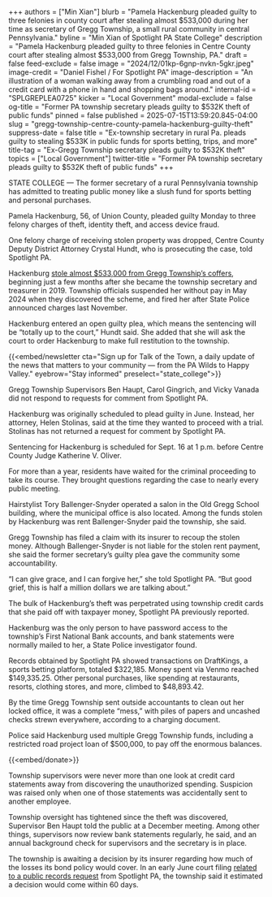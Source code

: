 +++
authors = ["Min Xian"]
blurb = "Pamela Hackenburg pleaded guilty to three felonies in county court after stealing almost $533,000 during her time as secretary of Gregg Township, a small rural community in central Pennsylvania."
byline = "Min Xian of Spotlight PA State College"
description = "Pamela Hackenburg pleaded guilty to three felonies in Centre County court after stealing almost $533,000 from Gregg Township, PA."
draft = false
feed-exclude = false
image = "2024/12/01kp-6gnp-nvkn-5gkr.jpeg"
image-credit = "Daniel Fishel / For Spotlight PA"
image-description = "An illustration of a woman walking away from a crumbling road and out of a credit card with a phone in hand and shopping bags around."
internal-id = "SPLGREPLEA0725"
kicker = "Local Government"
modal-exclude = false
og-title = "Former PA township secretary pleads guilty to $532K theft of public funds"
pinned = false
published = 2025-07-15T13:59:20.845-04:00
slug = "gregg-township-centre-county-pamela-hackenburg-guilty-theft"
suppress-date = false
title = "Ex-township secretary in rural Pa. pleads guilty to stealing $533K in public funds for sports betting, trips, and more"
title-tag = "Ex-Gregg Township secretary pleads guilty to $532K theft"
topics = ["Local Government"]
twitter-title = "Former PA township secretary pleads guilty to $532K theft of public funds"
+++

STATE COLLEGE — The former secretary of a rural Pennsylvania township has admitted to treating public money like a slush fund for sports betting and personal purchases.

Pamela Hackenburg, 56, of Union County, pleaded guilty Monday to three felony charges of theft, identity theft, and access device fraud.

One felony charge of receiving stolen property was dropped, Centre County Deputy District Attorney Crystal Hundt, who is prosecuting the case, told Spotlight PA.

Hackenburg <a href="https://www.spotlightpa.org/statecollege/2024/12/gregg-township-centre-county-rural-pennsylvania-local-government-felony-theft-public-money/">stole almost $533,000 from Gregg Township’s coffers</a>, beginning just a few months after she became the township secretary and treasurer in 2019. Township officials suspended her without pay in May 2024 when they discovered the scheme, and fired her after State Police announced charges last November.

Hackenburg entered an open guilty plea, which means the sentencing will be “totally up to the court,” Hundt said. She added that she will ask the court to order Hackenburg to make full restitution to the township.

{{<embed/newsletter cta="Sign up for Talk of the Town, a daily update of the news that matters to your community — from the PA Wilds to Happy Valley." eyebrow="Stay informed" preselect="state_college">}}

Gregg Township Supervisors Ben Haupt, Carol Gingrich, and Vicky Vanada did not respond to requests for comment from Spotlight PA.

Hackenburg was originally scheduled to plead guilty in June. Instead, her attorney, Helen Stolinas, said at the time they wanted to proceed with a trial. Stolinas has not returned a request for comment by Spotlight PA.

Sentencing for Hackenburg is scheduled for Sept. 16 at 1 p.m. before Centre County Judge Katherine V. Oliver.

For more than a year, residents have waited for the criminal proceeding to take its course. They brought questions regarding the case to nearly every public meeting.

Hairstylist Tory Ballenger-Snyder operated a salon in the Old Gregg School building, where the municipal office is also located. Among the funds stolen by Hackenburg was rent Ballenger-Snyder paid the township, she said.

Gregg Township has filed a claim with its insurer to recoup the stolen money. Although Ballenger-Snyder is not liable for the stolen rent payment, she said the former secretary’s guilty plea gave the community some accountability.

“I can give grace, and I can forgive her,” she told Spotlight PA. “But good grief, this is half a million dollars we are talking about.”

The bulk of Hackenburg’s theft was perpetrated using township credit cards that she paid off with taxpayer money, Spotlight PA previously reported.

Hackenburg was the only person to have password access to the township’s First National Bank accounts, and bank statements were normally mailed to her, a State Police investigator found.

Records obtained by Spotlight PA showed transactions on DraftKings, a sports betting platform, totaled $322,185. Money spent via Venmo reached $149,335.25. Other personal purchases, like spending at restaurants, resorts, clothing stores, and more, climbed to $48,893.42.

By the time Gregg Township sent outside accountants to clean out her locked office, it was a complete “mess,” with piles of papers and uncashed checks strewn everywhere, according to a charging document.

Police said Hackenburg used multiple Gregg Township funds, including a restricted road project loan of $500,000, to pay off the enormous balances.

{{<embed/donate>}}

Township supervisors were never more than one look at credit card statements away from discovering the unauthorized spending. Suspicion was raised only when one of those statements was accidentally sent to another employee.

Township oversight has tightened since the theft was discovered, Supervisor Ben Haupt told the public at a December meeting. Among other things, supervisors now review bank statements regularly, he said, and an annual background check for supervisors and the secretary is in place.

The township is awaiting a decision by its insurer regarding how much of the losses its bond policy would cover. In an early June court filing <a href="https://www.spotlightpa.org/statecollege/2025/06/centre-county-court-theft-draftkings-pennsylvania-lawsuit/">related to a public records request</a> from Spotlight PA, the township said it estimated a decision would come within 60 days.


